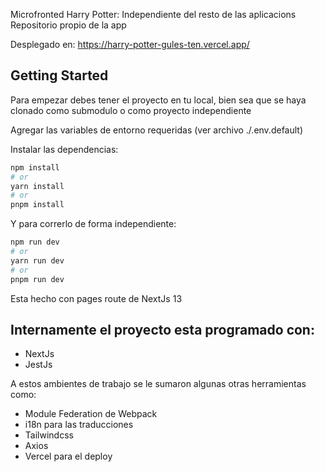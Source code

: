 Microfronted Harry Potter:
Independiente del resto de las aplicacions
Repositorio propio de la app

Desplegado en: https://harry-potter-gules-ten.vercel.app/
## Getting Started
Para empezar debes tener el proyecto en tu local, bien sea que se haya clonado como submodulo o como proyecto independiente

Agregar las variables de entorno requeridas (ver archivo ./.env.default)

Instalar las dependencias:
```bash
npm install
# or
yarn install
# or
pnpm install
```

Y para correrlo de forma independiente:
```bash
npm run dev
# or
yarn run dev
# or
pnpm run dev
```

Esta hecho con pages route de NextJs 13

## Internamente el proyecto esta programado con:
- NextJs
- JestJs

A estos ambientes de trabajo se le sumaron algunas otras herramientas como:
- Module Federation de Webpack
- i18n para las traducciones
- Tailwindcss
- Axios
- Vercel para el deploy
